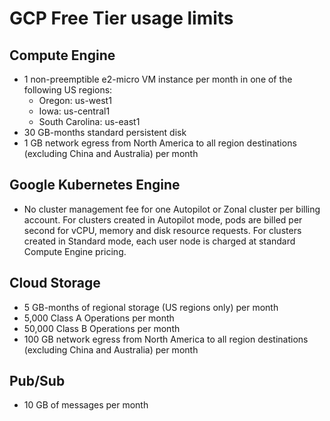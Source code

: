 # GCP Free Tier usage limits

## Compute Engine
<ul>
    <li>1 non-preemptible e2-micro VM instance per month in one of the following US regions:
        <ul>
            <li>Oregon: us-west1</li>
            <li>Iowa: us-central1</li>
            <li>South Carolina: us-east1</li>
        </ul>
    </li>
    <li>30 GB-months standard persistent disk</li>
    <li>1 GB network egress from North America to all region destinations (excluding China and Australia) per month</li>
</ul>

## Google Kubernetes Engine	
<ul>
    <li>No cluster management fee for one Autopilot or Zonal cluster per billing account. For clusters created in Autopilot mode, pods are billed per second for vCPU, memory and disk resource requests. For clusters created in Standard mode, each user node is charged at standard Compute Engine pricing.</li>
</ul>

## Cloud Storage
<ul>
    <li>5 GB-months of regional storage (US regions only) per month</li>
    <li>5,000 Class A Operations per month</li>
    <li>50,000 Class B Operations per month</li>
    <li>100 GB network egress from North America to all region destinations (excluding China and Australia) per month</li>
</ul>

## Pub/Sub
<ul>
    <li>10 GB of messages per month</li>
</ul>